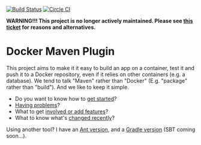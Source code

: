 [![Build Status](https://travis-ci.org/alexec/docker-maven-plugin.svg?branch=master)](https://travis-ci.org/alexec/docker-maven-plugin)
[![Circle CI](https://circleci.com/gh/alexec/docker-maven-plugin.svg?style=svg)](https://circleci.com/gh/alexec/docker-maven-plugin)


**WARNING!!! This project is no longer actively maintained. Please see [this ticket](https://github.com/alexec/docker-maven-plugin/issues/118) for reasons and alternatives.**


Docker Maven Plugin
===

This project aims to make it it easy to build an app on a container, test it and push it to a Docker repository, even if it relies on other containers (e.g. a database). 
We tend to talk "Maven" rather than "Docker" (E.g. "package" rather than "build"). And we like to keep it simple.

* Do you want to know how to [get started](USAGE.md)?
* [Having problems](DEBUG.md)?
* What to get [involved or add features](CONTRIBUTING.md)? 
* What to know what's [changed recently](CHANGELOG.md)?

Using another tool? I have an [Ant version](https://github.com/alexec/docker-ant-tasks), and a [Gradle version](https://github.com/alexec/docker-gradle-plugin) (SBT coming soon...).

<!--
There are [4 popular plugins](COMPETITORS.md) you might wish to look at.
-->

